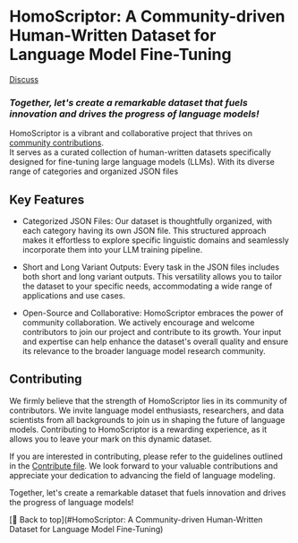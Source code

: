 # HomoScriptor: A Community-driven Human-Written Dataset for Language Model Fine-Tuning

<!-- Place this tag where you want the button to render. -->
<a class="github-button" href="https://github.com/HomoScriptor-Project/HomoScriptor/discussions" data-icon="octicon-comment-discussion" aria-label="Discuss HomoScriptor-Project/HomoScriptor on GitHub">Discuss</a>

### *Together, let's create a remarkable dataset that fuels innovation and drives the progress of language models!*

HomoScriptor is a vibrant and collaborative project that thrives on [community contributions](CONTRIBUTING.md). <br> It serves as a curated collection of human-written datasets specifically designed for fine-tuning large language models (LLMs). With its diverse range of categories and organized JSON files
## Key Features

-    Categorized JSON Files: Our dataset is thoughtfully organized, with each category having its own JSON file. This structured approach makes it effortless to explore specific linguistic domains and seamlessly incorporate them into your LLM training pipeline.

-    Short and Long Variant Outputs: Every task in the JSON files includes both short and long variant outputs. This versatility allows you to tailor the dataset to your specific needs, accommodating a wide range of applications and use cases.

-    Open-Source and Collaborative: HomoScriptor embraces the power of community collaboration. We actively encourage and welcome contributors to join our project and contribute to its growth. Your input and expertise can help enhance the dataset's overall quality and ensure its relevance to the broader language model research community.

## Contributing

We firmly believe that the strength of HomoScriptor lies in its community of contributors. We invite language model enthusiasts, researchers, and data scientists from all backgrounds to join us in shaping the future of language models. Contributing to HomoScriptor is a rewarding experience, as it allows you to leave your mark on this dynamic dataset.

If you are interested in contributing, please refer to the guidelines outlined in the [Contribute file](CONTRIBUTING.md). We look forward to your valuable contributions and appreciate your dedication to advancing the field of language modeling.

Together, let's create a remarkable dataset that fuels innovation and drives the progress of language models!

[🔼 Back to top](#HomoScriptor: A Community-driven Human-Written Dataset for Language Model Fine-Tuning)
